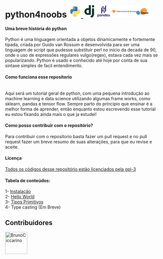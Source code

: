 # python4noobs <a href="https://www.python.org" target="_blank"> <img src="https://raw.githubusercontent.com/devicons/devicon/master/icons/python/python-original.svg" alt="python" width="40" height="40"/> </a> <a href="https://www.djangoproject.com/"><img src="https://raw.githubusercontent.com/devicons/devicon/master/icons/django/django-plain.svg" alt="django" width="40" height="40"></a> <a href="https://pandas.pydata.org/"><img src="https://raw.githubusercontent.com/devicons/devicon/master/icons/pandas/pandas-plain-wordmark.svg" alt="pandas" width="40" height="40"></a> <a href="https://www.tensorflow.org/?hl=pt-br"><img src="https://raw.githubusercontent.com/devicons/devicon/master/icons/tensorflow/tensorflow-original-wordmark.svg" alt="TensorFlow" width="80" height="40"></a><a href="https://scikit-learn.org/stable/"><img src="https://raw.githubusercontent.com/devicons/devicon/master/icons/scikitlearn/scikitlearn-original.svg" width="40" height="40"></a>


<h4>Uma breve história do python</h4>

Python é uma linguagem orientada a objetos dinamicamente e fortemente tipada, criada por Guido van Rossum e desenvolvida para ser uma linguagem de script que pudesse substituir perl no inicio da decada de 90, onde o uso de expressões regulares vulgo(regex), estava cada vez mais se popularizando. Python é usado e conhecido até hoje por conta de sua sintaxe simples de facil entendimento. 

<h4>Como funciona esse repositorio</h4> <br>
Aqui será um tutorial geral de python, com uma pequena introdução ao machine learning e data science utilizando algumas frame works, como sklearn, pandas e tensor flow. Sempre parto do principio que ensinar é a melhor forma de aprender, então enquanto estou escrevendo esse tutorial eu estou fixando ainda mais o que ja estudei!

<h4>Como posso contribuir com o repositório?</h4>

Para contribuir com o repositorio basta fazer um pull request e no pull request fazer um breve resumo de suas alterações, para que eu revise e aceite.

<h4>Licença</h4>

<a href="https://github.com/BrunoCiccarino/python4noobs/blob/main/LICENSE">Todos os códigos desse repositório estão licenciados pela gpl-3</a>

<h4>Tabela de conteúdos:</h4>
1- <a href="https://github.com/BrunoCiccarino/python4noobs/blob/main/instala%C3%A7%C3%A3o%2FREADME.md">Instalação</a><br>
2- <a href="https://github.com/BrunoCiccarino/python4noobs/blob/main/HelloWorld/README.md">Hello World</a><br>
3- <a href="https://github.com/BrunoCiccarino/python4noobs/tree/main/TiposPrimitivos">Tipos Primitivos</a><br>
4- Type casting (Em Breve)

## Contribuidores

<a href="https://github.com/BrunoCiccarino"><img src="https://avatars3.githubusercontent.com/u/10088900" title="BrunoCiccarino" width="72" height="72"></a>
